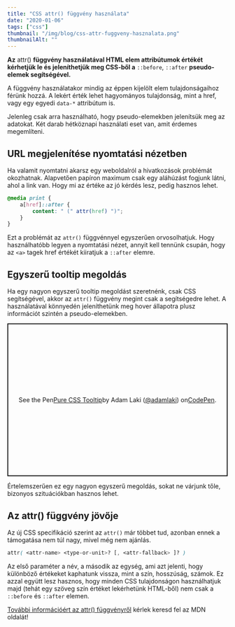 ```yaml
---
title: "CSS attr() függvény használata"
date: "2020-01-06"
tags: ["css"]
thumbnail: "/img/blog/css-attr-fuggveny-hasznalata.png"
thumbnailAlt: ""
---
```


**Az** attr() **függvény használatával HTML elem attribútumok értékét kérhetjük le és jeleníthetjük meg CSS-ből a** `::before`, `::after` **pseudo-elemek segítségével.**

A függvény használatakor mindig az éppen kijelölt elem tulajdonságaihoz férünk hozzá. A lekért érték lehet hagyományos tulajdonság, mint a href, vagy egy egyedi `data-*` attribútum is.

Jelenleg csak arra használható, hogy pseudo-elemekben jelenítsük meg az adatokat. Két darab hétköznapi használati eset van, amit érdemes megemlíteni.

## URL megjelenítése nyomtatási nézetben

Ha valamit nyomtatni akarsz egy weboldalról a hivatkozások problémát okozhatnak. Alapvetően papíron maximum csak egy aláhúzást fogjunk látni, ahol a link van. Hogy mi az értéke az jó kérdés lesz, pedig hasznos lehet.

```css
@media print {
    a[href]::after {
        content: " (" attr(href) ")";
    }
}
```

Ezt a problémát az `attr()` függvénnyel egyszerűen orvosolhatjuk. Hogy használhatóbb legyen a nyomtatási nézet, annyit kell tennünk csupán, hogy az `<a>` tagek href értékét kiiratjuk a `::after` elemre.

## Egyszerű tooltip megoldás

Ha egy nagyon egyszerű tooltip megoldást szeretnénk, csak CSS segítségével, akkor az `attr()` függvény megint csak a segítségedre lehet. A használatával könnyedén jeleníthetünk meg hover állapotra plusz információt szintén a pseudo-elemekben.

<p class="codepen" style="height: 349px; box-sizing: border-box; display: flex; align-items: center; justify-content: center; border: 2px solid; margin: 1em 0; padding: 1em;" data-height="349" data-theme-id="28007" data-default-tab="result" data-user="adamlaki" data-slug-hash="aboLXZQ" data-preview="true" data-pen-title="Pure CSS Tooltip">See the Pen <a href="https://codepen.io/adamlaki/pen/aboLXZQ/">Pure CSS Tooltip</a> by Adam Laki (<a href="https://codepen.io/adamlaki">@adamlaki</a>) on <a href="https://codepen.io">CodePen</a>.</p>
<script async src="https://static.codepen.io/assets/embed/ei.js"></script>

Értelemszerűen ez egy nagyon egyszerű megoldás, sokat ne várjunk tőle, bizonyos szituációkban hasznos lehet.

## Az attr() függvény jövője

Az új CSS specifikáció szerint az `attr()` már többet tud, azonban ennek a támogatása nem túl nagy, mivel még nem ajánlás.

```css
attr( <attr-name> <type-or-unit>? [, <attr-fallback> ]? )
```

Az első paraméter a név, a második az egység, ami azt jelenti, hogy különböző értékeket kaphatunk vissza, mint a szín, hosszúság, számok. Ez azzal együtt lesz hasznos, hogy minden CSS tulajdonságon használhatjuk majd (tehát egy szöveg szín értéket lekérhetünk HTML-ből) nem csak a `::before` és `::after` elemen.

[További információért az attr() függvényről](https://developer.mozilla.org/en-US/docs/Web/CSS/attr#Syntax) kérlek keresd fel az MDN oldalát!

